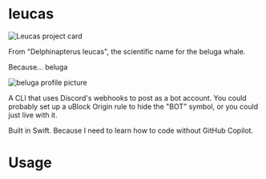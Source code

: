 #  leucas
![Leucas project card](https://project-cards.jtpotatodev.workers.dev/?project=leucas&started=21%20Dec%202023&codename=leucas)

From "Delphinapterus leucas", the scientific name for the beluga whale.

Because... beluga

![beluga profile picture](https://pfps.gg/assets/pfps/8302-beluga.png)

A CLI that uses Discord's webhooks to post as a bot account. You could probably set up a uBlock Origin rule to hide the "BOT" symbol, or you could just live with it.

Built in Swift. Because I need to learn how to code without GitHub Copilot.

# Usage
